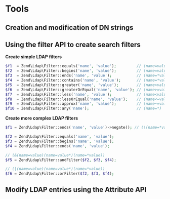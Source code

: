 # Tools

## Creation and modification of DN strings

## Using the filter API to create search filters

**Create simple LDAP filters**

```php
$f1  = Zend\Ldap\Filter::equals('name', 'value');         // (name=value)
$f2  = Zend\Ldap\Filter::begins('name', 'value');         // (name=value*)
$f3  = Zend\Ldap\Filter::ends('name', 'value');           // (name=*value)
$f4  = Zend\Ldap\Filter::contains('name', 'value');       // (name=*value*)
$f5  = Zend\Ldap\Filter::greater('name', 'value');        // (name>value)
$f6  = Zend\Ldap\Filter::greaterOrEqual('name', 'value'); // (name>=value)
$f7  = Zend\Ldap\Filter::less('name', 'value');           // (name<value)
$f8  = Zend\Ldap\Filter::lessOrEqual('name', 'value');    // (name<=value)
$f9  = Zend\Ldap\Filter::approx('name', 'value');         // (name~=value)
$f10 = Zend\Ldap\Filter::any('name');                     // (name=*)
```

**Create more complex LDAP filters**

```php
$f1 = Zend\Ldap\Filter::ends('name', 'value')->negate(); // (!(name=*value))

$f2 = Zend\Ldap\Filter::equals('name', 'value');
$f3 = Zend\Ldap\Filter::begins('name', 'value');
$f4 = Zend\Ldap\Filter::ends('name', 'value');

// (&(name=value)(name=value*)(name=*value))
$f5 = Zend\Ldap\Filter::andFilter($f2, $f3, $f4);

// (|(name=value)(name=value*)(name=*value))
$f6 = Zend\Ldap\Filter::orFilter($f2, $f3, $f4);
```

## Modify LDAP entries using the Attribute API
